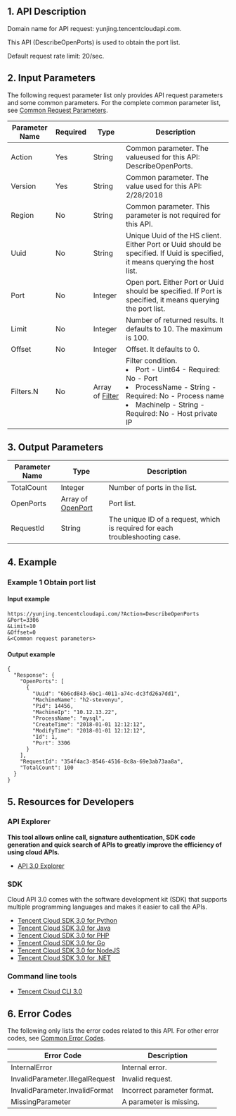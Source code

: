## 1. API Description

Domain name for API request: yunjing.tencentcloudapi.com.

This API (DescribeOpenPorts) is used to obtain the port list.


Default request rate limit: 20/sec.

## 2. Input Parameters

The following request parameter list only provides API request parameters and some common parameters. For the complete common parameter list, see [Common Request Parameters](/document/api/296/19828).

| Parameter Name | Required | Type | Description |
|---------|---------|---------|---------|
| Action | Yes | String | Common parameter. The value​used for this API: DescribeOpenPorts. |
| Version | Yes | String | Common parameter. The value used for this API: 2/28/2018 |
| Region | No | String | Common parameter. This parameter is not required for this API. |
| Uuid | No | String | Unique Uuid of the HS client. Either Port or Uuid should be specified. If Uuid is specified, it means querying the host list. |
| Port | No | Integer | Open port. Either Port or Uuid should be specified. If Port is specified, it means querying the port list. |
| Limit | No | Integer | Number of returned results. It defaults to 10. The maximum is 100. |
| Offset | No | Integer | Offset. It defaults to 0. |
| Filters.N | No | Array of [Filter](/document/api/296/19867#Filter) | Filter condition.<br/><li>Port - Uint64 - Required: No - Port</li><li>ProcessName - String - Required: No - Process name</li><li>MachineIp - String - Required: No - Host private IP</li> |

## 3. Output Parameters

| Parameter Name | Type | Description |
|---------|---------|---------|
| TotalCount | Integer | Number of ports in the list. |
| OpenPorts | Array of [OpenPort](/document/api/296/19867#OpenPort) | Port list. |
| RequestId | String | The unique ID of a request, which is required for each troubleshooting case. |

## 4. Example

### Example 1 Obtain port list

#### Input example

```
https://yunjing.tencentcloudapi.com/?Action=DescribeOpenPorts
&Port=3306
&Limit=10
&Offset=0
&<Common request parameters>
```

#### Output example

```
{
  "Response": {
    "OpenPorts": [
      {
        "Uuid": "6b6cd843-6bc1-4011-a74c-dc3fd26a7dd1",
        "MachineName": "h2-stevenyu",
        "Pid": 14456,
        "MachineIp": "10.12.13.22",
        "ProcessName": "mysql",
        "CreateTime": "2018-01-01 12:12:12",
        "ModifyTime": "2018-01-01 12:12:12",
        "Id": 1,
        "Port": 3306
      }
    ],
    "RequestId": "354f4ac3-8546-4516-8c8a-69e3ab73aa8a",
    "TotalCount": 100
  }
}
```


## 5. Resources for Developers

### API Explorer

**This tool allows online call, signature authentication, SDK code generation and quick search of APIs to greatly improve the efficiency of using cloud APIs.**

* [API 3.0 Explorer](https://console.cloud.tencent.com/api/explorer?Product=yunjing&Version=2018-02-28&Action=DescribeOpenPorts)

### SDK

Cloud API 3.0 comes with the software development kit (SDK) that supports multiple programming languages and makes it easier to call the APIs.

* [Tencent Cloud SDK 3.0 for Python](https://github.com/TencentCloud/tencentcloud-sdk-python)
* [Tencent Cloud SDK 3.0 for Java](https://github.com/TencentCloud/tencentcloud-sdk-java)
* [Tencent Cloud SDK 3.0 for PHP](https://github.com/TencentCloud/tencentcloud-sdk-php)
* [Tencent Cloud SDK 3.0 for Go](https://github.com/TencentCloud/tencentcloud-sdk-go)
* [Tencent Cloud SDK 3.0 for NodeJS](https://github.com/TencentCloud/tencentcloud-sdk-nodejs)
* [Tencent Cloud SDK 3.0 for .NET](https://github.com/TencentCloud/tencentcloud-sdk-dotnet)

### Command line tools

* [Tencent Cloud CLI 3.0](https://cloud.tencent.com/document/product/440/6176)

## 6. Error Codes

The following only lists the error codes related to this API. For other error codes, see [Common Error Codes](/document/api/296/19830#.E5.85.AC.E5.85.B1.E9.94.99.E8.AF.AF.E7.A0.81).

| Error Code | Description |
|---------|---------|
| InternalError | Internal error. |
| InvalidParameter.IllegalRequest | Invalid request. |
| InvalidParameter.InvalidFormat | Incorrect parameter format. |
| MissingParameter | A parameter is missing. |

